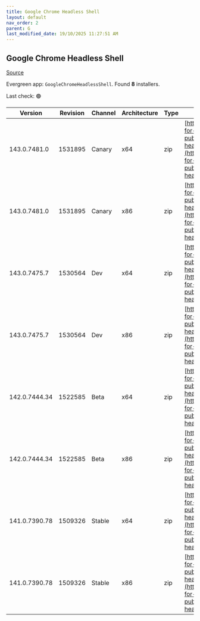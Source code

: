 ```yaml
---
title: Google Chrome Headless Shell
layout: default
nav_order: 2
parent: G
last_modified_date: 19/10/2025 11:27:51 AM
---
```


## Google Chrome Headless Shell

[Source](https://googlechromelabs.github.io/chrome-for-testing/)

Evergreen app: `GoogleChromeHeadlessShell`. Found **8** installers.

Last check: 🟢

| Version       | Revision | Channel | Architecture | Type | URI                                                                                                                                                                                                                          |
| ------------- | -------- | ------- | ------------ | ---- | ---------------------------------------------------------------------------------------------------------------------------------------------------------------------------------------------------------------------------- |
| 143.0.7481.0  | 1531895  | Canary  | x64          | zip  | [https://storage.googleapis.com/chrome-for-testing-public/143.0.7481.0/win64/chrome-headless-shell-win64.zip](https://storage.googleapis.com/chrome-for-testing-public/143.0.7481.0/win64/chrome-headless-shell-win64.zip)   |
| 143.0.7481.0  | 1531895  | Canary  | x86          | zip  | [https://storage.googleapis.com/chrome-for-testing-public/143.0.7481.0/win32/chrome-headless-shell-win32.zip](https://storage.googleapis.com/chrome-for-testing-public/143.0.7481.0/win32/chrome-headless-shell-win32.zip)   |
| 143.0.7475.7  | 1530564  | Dev     | x64          | zip  | [https://storage.googleapis.com/chrome-for-testing-public/143.0.7475.7/win64/chrome-headless-shell-win64.zip](https://storage.googleapis.com/chrome-for-testing-public/143.0.7475.7/win64/chrome-headless-shell-win64.zip)   |
| 143.0.7475.7  | 1530564  | Dev     | x86          | zip  | [https://storage.googleapis.com/chrome-for-testing-public/143.0.7475.7/win32/chrome-headless-shell-win32.zip](https://storage.googleapis.com/chrome-for-testing-public/143.0.7475.7/win32/chrome-headless-shell-win32.zip)   |
| 142.0.7444.34 | 1522585  | Beta    | x64          | zip  | [https://storage.googleapis.com/chrome-for-testing-public/142.0.7444.34/win64/chrome-headless-shell-win64.zip](https://storage.googleapis.com/chrome-for-testing-public/142.0.7444.34/win64/chrome-headless-shell-win64.zip) |
| 142.0.7444.34 | 1522585  | Beta    | x86          | zip  | [https://storage.googleapis.com/chrome-for-testing-public/142.0.7444.34/win32/chrome-headless-shell-win32.zip](https://storage.googleapis.com/chrome-for-testing-public/142.0.7444.34/win32/chrome-headless-shell-win32.zip) |
| 141.0.7390.78 | 1509326  | Stable  | x64          | zip  | [https://storage.googleapis.com/chrome-for-testing-public/141.0.7390.78/win64/chrome-headless-shell-win64.zip](https://storage.googleapis.com/chrome-for-testing-public/141.0.7390.78/win64/chrome-headless-shell-win64.zip) |
| 141.0.7390.78 | 1509326  | Stable  | x86          | zip  | [https://storage.googleapis.com/chrome-for-testing-public/141.0.7390.78/win32/chrome-headless-shell-win32.zip](https://storage.googleapis.com/chrome-for-testing-public/141.0.7390.78/win32/chrome-headless-shell-win32.zip) |
